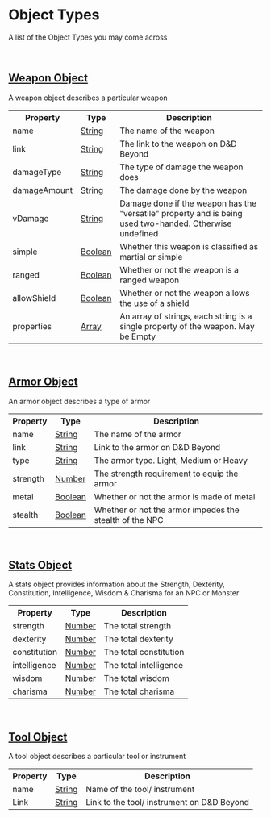 <script>const page = "home";</script>
<h1 class="center title"><b>Object Types</b></h1>
<p class="center">A list of the Object Types you may come across</p>
<br>

<h2><a class="method" name="weapon" href="#weapon"><b>Weapon Object</b></a></h2>
<div class="embed">
	<p>A weapon object describes a particular weapon</p>
	<table>
		<tr>
			<th>Property</th>
			<th>Type</th>
			<th>Description</th>
		</tr><tr>
			<td>name</td>
			<td><a href="https://developer.mozilla.org/en-US/docs/Web/JavaScript/Reference/Global_Objects/String">String</a></td>
			<td>The name of the weapon</td>
		</tr><tr>
			<td>link</td>
			<td><a href="https://developer.mozilla.org/en-US/docs/Web/JavaScript/Reference/Global_Objects/String">String</a></td>
			<td>The link to the weapon on D&D Beyond</td>
		</tr><tr>
			<td>damageType</td>
			<td><a href="https://developer.mozilla.org/en-US/docs/Web/JavaScript/Reference/Global_Objects/String">String</a></td>
			<td>The type of damage the weapon does</td>
		</tr><tr>
			<td>damageAmount</td>
			<td><a href="https://developer.mozilla.org/en-US/docs/Web/JavaScript/Reference/Global_Objects/String">String</a></td>
			<td>The damage done by the weapon</td>
		</tr><tr>
			<td>vDamage</td>
			<td><a href="https://developer.mozilla.org/en-US/docs/Web/JavaScript/Reference/Global_Objects/String">String</a></td>
			<td>Damage done if the weapon has the "versatile" property and is being used two-handed. Otherwise undefined</td>
		</tr><tr>
			<td>simple</td>
			<td><a href="https://developer.mozilla.org/en-US/docs/Web/JavaScript/Reference/Global_Objects/Boolean">Boolean</a></td>
			<td>Whether this weapon is classified as martial or simple</td>
		</tr><tr>
			<td>ranged</td>
			<td><a href="https://developer.mozilla.org/en-US/docs/Web/JavaScript/Reference/Global_Objects/Boolean">Boolean</a></td>
			<td>Whether or not the weapon is a ranged weapon</td>
		</tr><tr>
			<td>allowShield</td>
			<td><a href="https://developer.mozilla.org/en-US/docs/Web/JavaScript/Reference/Global_Objects/Boolean">Boolean</a></td>
			<td>Whether or not the weapon allows the use of a shield</td>
		</tr><tr>
			<td>properties</td>
			<td><a href="https://developer.mozilla.org/en-US/docs/Web/JavaScript/Reference/Global_Objects/Array">Array</a></td>
			<td>An array of strings, each string is a single property of the weapon. May be Empty</td>
		</tr>
	</table>
</div><br>

<h2><a class="method" name="armor" href="#armor"><b>Armor Object</b></a></h2>
<div class="embed">
	<p>An armor object describes a type of armor</p>
	<table>
		<tr>
			<th>Property</th>
			<th>Type</th>
			<th>Description</th>
		</tr><tr>
			<td>name</td>
			<td><a href="https://developer.mozilla.org/en-US/docs/Web/JavaScript/Reference/Global_Objects/String">String</a></td>
			<td>The name of the armor</td>
		</tr><tr>
			<td>link</td>
			<td><a href="https://developer.mozilla.org/en-US/docs/Web/JavaScript/Reference/Global_Objects/String">String</a></td>
			<td>Link to the armor on D&D Beyond</td>
		</tr><tr>
			<td>type</td>
			<td><a href="https://developer.mozilla.org/en-US/docs/Web/JavaScript/Reference/Global_Objects/String">String</a></td>
			<td>The armor type. Light, Medium or Heavy</td>
		</tr><tr>
			<td>strength</td>
			<td><a href="https://developer.mozilla.org/en-US/docs/Web/JavaScript/Reference/Global_Objects/Number">Number</a></td>
			<td>The strength requirement to equip the armor</td>
		</tr><tr>
			<td>metal</td>
			<td><a href="https://developer.mozilla.org/en-US/docs/Web/JavaScript/Reference/Global_Objects/Boolean">Boolean</a></td>
			<td>Whether or not the armor is made of metal</td>
		</tr><tr>
			<td>stealth</td>
			<td><a href="https://developer.mozilla.org/en-US/docs/Web/JavaScript/Reference/Global_Objects/Boolean">Boolean</a></td>
			<td>Whether or not the armor impedes the stealth of the NPC</td>
		</tr>
	</table>
</div><br>

<h2><a class="method" name="stats" href="#stats"><b>Stats Object</b></a></h2>
  <div class="embed">
		<p>A stats object provides information about the Strength, Dexterity, Constitution, Intelligence, Wisdom & Charisma for an NPC or Monster</p>
		<table>
			<tr>
				<th>Property</th>
				<th>Type</th>
				<th>Description</th>
			</tr><tr>
				<td>strength</td>
				<td><a href="https://developer.mozilla.org/en-US/docs/Web/JavaScript/Reference/Global_Objects/Number">Number</a></td>
				<td>The total strength</td>
			</tr><tr>
				<td>dexterity</td>
				<td><a href="https://developer.mozilla.org/en-US/docs/Web/JavaScript/Reference/Global_Objects/Number">Number</a></td>
				<td>The total dexterity</td>
			</tr><tr>
				<td>constitution</td>
				<td><a href="https://developer.mozilla.org/en-US/docs/Web/JavaScript/Reference/Global_Objects/Number">Number</a></td>
				<td>The total constitution</td>
			</tr><tr>
				<td>intelligence</td>
				<td><a href="https://developer.mozilla.org/en-US/docs/Web/JavaScript/Reference/Global_Objects/Number">Number</a></td>
				<td>The total intelligence</td>
			</tr><tr>
				<td>wisdom</td>
				<td><a href="https://developer.mozilla.org/en-US/docs/Web/JavaScript/Reference/Global_Objects/Number">Number</a></td>
				<td>The total wisdom</td>
			</tr><tr>
				<td>charisma</td>
				<td><a href="https://developer.mozilla.org/en-US/docs/Web/JavaScript/Reference/Global_Objects/Number">Number</a></td>
				<td>The total charisma</td>
			</tr>
		</table>
	</div><br>

<h2><a class="method" name="tool" href="#tool"><b>Tool Object</b></a></h2>
<div class="embed">
	<p>A tool object describes a particular tool or instrument</p>
	<table>
		<tr>
			<th>Property</th>
			<th>Type</th>
			<th>Description</th>
		</tr><tr>
			<td>name</td>
			<td><a href="https://developer.mozilla.org/en-US/docs/Web/JavaScript/Reference/Global_Objects/String">String</a></td>
			<td>Name of the tool/ instrument</td>
		</tr><tr>
			<td>Link</td>
			<td><a href="https://developer.mozilla.org/en-US/docs/Web/JavaScript/Reference/Global_Objects/String">String</a></td>
			<td>Link to the tool/ instrument on D&D Beyond</td>
		</tr>
	</table>
</div>

